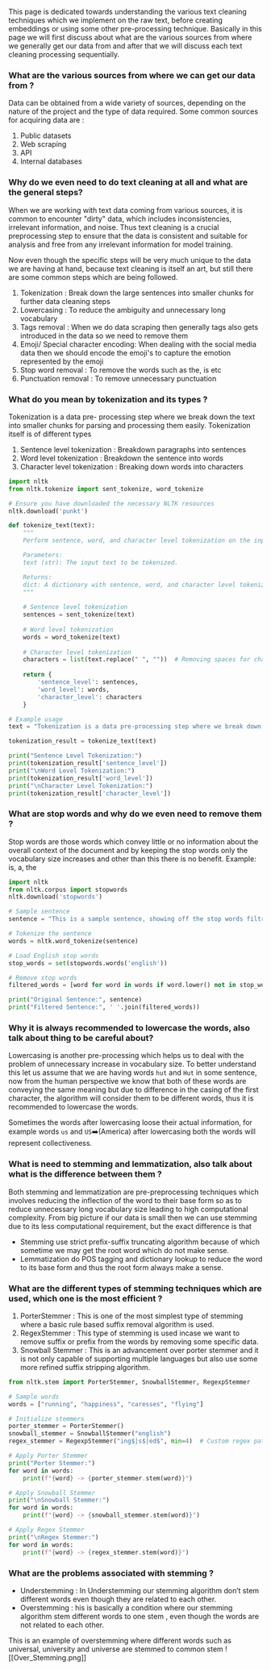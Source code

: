 This page is dedicated towards understanding the various text cleaning techniques which we implement on the raw text, before creating embeddings or using some other pre-processing technique. Basically in this page we will first discuss about what are the various sources from where we generally get our data from and after that we will discuss each text cleaning processing sequentially.

### What are the various sources from where we can get our data from ? 

Data can be obtained from a wide variety of sources, depending on the nature of the project and the type of data required. Some common sources for acquiring data are :

1. Public datasets
2. Web scraping
3. API 
4. Internal databases

### Why do we even need to do text cleaning at all and what are the general steps? 

When we are working with text data coming from various sources, it is common to encounter "dirty" data, which includes inconsistencies, irrelevant information, and noise. Thus text cleaning is a crucial preprocessing step to ensure that the data is consistent and suitable for analysis and free from any irrelevant information for model training.

Now even though the specific steps will be very much unique to the data we are having at hand, because text cleaning is itself an art, but still there are some common steps which are being followed.

1. Tokenization : Break down the large sentences into smaller chunks for further data cleaning steps
2. Lowercasing : To reduce the ambiguity and unnecessary long vocabulary
3. Tags removal : When we do data scraping then generally tags also gets introduced in the data so we need to remove them
4. Emoji/ Special character encoding: When dealing with the social media data then we should encode the emoji's to capture the emotion represented by the emoji 
5. Stop word removal : To remove the words such as the, is etc
6. Punctuation removal :  To remove unnecessary punctuation

### What do you mean by tokenization and its types ? 

Tokenization is a data pre- processing step where we break down the text into smaller chunks for parsing and processing them easily. Tokenization itself is of different types 

1. Sentence level tokenization : Breakdown paragraphs into sentences
2. Word level tokenization : Breakdown the sentence into words
3. Character level tokenization : Breaking down words into characters

```python
import nltk
from nltk.tokenize import sent_tokenize, word_tokenize

# Ensure you have downloaded the necessary NLTK resources
nltk.download('punkt')

def tokenize_text(text):
    """
    Perform sentence, word, and character level tokenization on the input text.

    Parameters:
    text (str): The input text to be tokenized.

    Returns:
    dict: A dictionary with sentence, word, and character level tokenization.
    """
    
    # Sentence level tokenization
    sentences = sent_tokenize(text)
    
    # Word level tokenization
    words = word_tokenize(text)
    
    # Character level tokenization
    characters = list(text.replace(" ", ""))  # Removing spaces for characters only
    
    return {
        'sentence_level': sentences,
        'word_level': words,
        'character_level': characters
    }

# Example usage
text = "Tokenization is a data pre-processing step where we break down the text into smaller chunks for parsing and processing them easily. Tokenization itself is of different types."

tokenization_result = tokenize_text(text)

print("Sentence Level Tokenization:")
print(tokenization_result['sentence_level'])
print("\nWord Level Tokenization:")
print(tokenization_result['word_level'])
print("\nCharacter Level Tokenization:")
print(tokenization_result['character_level'])
```
### What are stop words and why do we even need to remove them ?

Stop words are those words which convey little or no information about the overall context of the document and by keeping the stop words only the vocabulary size increases and other than this there is no benefit. Example: is, a, the

```python
import nltk
from nltk.corpus import stopwords
nltk.download('stopwords')

# Sample sentence
sentence = "This is a sample sentence, showing off the stop words filtration."

# Tokenize the sentence
words = nltk.word_tokenize(sentence)

# Load English stop words
stop_words = set(stopwords.words('english'))

# Remove stop words
filtered_words = [word for word in words if word.lower() not in stop_words]

print("Original Sentence:", sentence)
print("Filtered Sentence:", ' '.join(filtered_words))
```

### Why it is always recommended to lowercase the words, also talk about thing to be careful about?

Lowercasing is another pre-processing which helps us to deal with the problem of unnecessary increase in vocabulary size. To better understand this let us assume that we are having words `hut` and `Hut` in some sentence, now from the human perspective we know that both of these words are conveying the same meaning but due to difference in the casing of the first character, the algorithm will consider them to be different words, thus it is recommended to lowercase the words.

Sometimes the words after lowercasing loose their actual information, for example words `us` and `US`➡️(America) after lowercasing both the words will represent collectiveness.

### What is need to stemming and lemmatization, also talk about what is the difference between them ?

Both stemming and lemmatization are pre-preprocessing techniques which involves reducing the inflection of the word to their base form so as to reduce unnecessary long vocabulary size leading to high computational complexity. From big picture if our data is small then we can use stemming due to its less computational requirement, but the exact difference is that

- Stemming use strict prefix-suffix truncating algorithm because of which sometime we may get the root word which do not make sense.
- Lemmatization do POS tagging and dictionary lookup to reduce the word to its base form and thus the root form always make a sense.

### What are the different types of stemming techniques which are used, which one is the most efficient ?

1. PorterStemmer : This is one of the most simplest type of stemming where a basic rule based suffix removal algorithm is used.
2. RegexStemmer : This type of stemming is used incase we want to remove suffix or prefix from the words by removing some specific data.
3. Snowball Stemmer : This is an advancement over porter stemmer and it is not only capable of supporting multiple languages but also use some more refined suffix stripping algorithm.

```python
from nltk.stem import PorterStemmer, SnowballStemmer, RegexpStemmer

# Sample words
words = ["running", "happiness", "caresses", "flying"]

# Initialize stemmers
porter_stemmer = PorterStemmer()
snowball_stemmer = SnowballStemmer("english")
regex_stemmer = RegexpStemmer("ing$|s$|ed$", min=4)  # Custom regex pattern

# Apply Porter Stemmer
print("Porter Stemmer:")
for word in words:
    print(f"{word} -> {porter_stemmer.stem(word)}")

# Apply Snowball Stemmer
print("\nSnowball Stemmer:")
for word in words:
    print(f"{word} -> {snowball_stemmer.stem(word)}")

# Apply Regex Stemmer
print("\nRegex Stemmer:")
for word in words:
    print(f"{word} -> {regex_stemmer.stem(word)}")

```

### What are the problems associated with stemming ? 

- Understemming : In Understemming our stemming algorithm don’t stem different words even though they are related to each other.
- Overstemming : his is basically a condition where our stemming algorithm stem different words to one stem , even though the words are not related to each other.

This is an example of overstemming where different words such as universal, university and universe are stemmed to common stem
![[Over_Stemming.png]]









